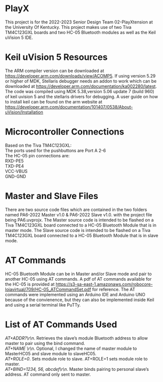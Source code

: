# PlayX
This project is for the 2022-2023 Senior Design Team 02-PlayXtension at the University Of Kentucky. This project makes use of two Tiva TM4C123GXL boards and two HC-05 Bluetooth modules as well as the Keil uVision 5 IDE.
# Keil uVision 5 Resources
The ARM compiler version can be downloaded at https://developer.arm.com/downloads/view/ACOMP5. If using version 5.29 or higher of MDK, Stellaris debugger needs an addon to work which can be downloaded at https://developer.arm.com/documentation/ka002280/latest. The code was compiled using MDK 5.38,version 5.06 update 7 (build 960) of keil uvision 5 and the stellaris drivers for debugging. A user guide on how to install keil can be found on the arm website at https://developer.arm.com/documentation/101407/0538/About-uVision/Installation  
# Microcontroller Connections
Based on the Tiva TM4C123GXL:  
The ports used for the pushbuttons are Port A 2-6  
The HC-05 pin connections are:  
RXD-PE5  
TXD-PE4  
VCC-VBUS  
GND-GND  
# Master and Slave Files
There are two source code files which are contained in the two folders named PA6-2022 Master v1.0 & PA6-2022 Slave v1.0. with the project file being PA6.uvprojx. 
The Master source code is intended to be flashed on a Tiva TM4C123GXL board connected to a HC-05 Bluetooth Module that is in master mode. The Slave source code is intended to be flashed on a Tiva TM4C123GXL board connected to a HC-05 Bluetooth Module that is in slave mode.
# AT Commands
HC-05 Bluetooth Module can be in Master and/or Slave mode and pair to another HC-05 using AT commands.
A pdf of AT commands available for the HC-05 is provided at https://s3-sa-east-1.amazonaws.com/robocore-lojavirtual/709/HC-05_ATCommandSet.pdf for reference. The AT commands were implemented using an Arduino IDE and Arduino UNO because of the convienence, but they can also be implemented inside Keil and using a serial terminal like PuTTy.  
# List of AT Commands Used  
*AT+ADDR?\r\n*. Retrieves the slave’s module Bluetooth address to allow master to pair using the bind command.  
*AT+NAME \r\n*. Optional, I changed the name of master module to MasterHC05 and slave module to slaveHC05.  
*AT+ROLE=0*. Sets module role to slave. AT+ROLE=1 sets module role to master.   
*AT+BIND=1234, 56, abcdef\r\n*. Master binds pairing to personal slave’s address. AT command only sent to master.  
